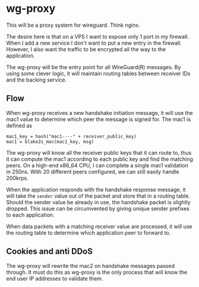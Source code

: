 # wg-proxy

This will be a proxy system for wireguard. Think nginx.

The desire here is that on a VPS I want to expose only 1 port in my firewall.
When I add a new service I don't want to put a new entry in the firewall.
However, I also want the traffic to be encrypted all the way to the application.

The wg-proxy will be the entry point for all WireGuard(R) messages.
By using some clever logic, it will maintain routing tables between receiver IDs and the
backing service.

## Flow

When wg-proxy receives a new handshake initiation message, it will use the mac1
value to determine which peer the message is signed for. The mac1 is defined as

```
mac1_key = hash("mac1----" + receiver_public_key)
mac1 = blake2s_mac(mac1_key, msg)
```

The wg-proxy will know all the receiver public keys that it can route to,
thus it can compute the mac1 according to each public key and find the matching peers.
On a high-end x86_64 CPU, I can complete a single mac1 validation in 250ns. With 20 different
peers configured, we can still easily handle 200krps.

When the application responds with the handshake response message, it will take the `sender`
value out of the packet and store that in a routing table. Should the sender value be already in use,
the handshake packet is slightly dropped. This issue can be circumvented by giving unique sender prefixes to each
application.

When data packets with a matching receiver value are processed, it will use the routing table to determine
which application peer to forward to.

## Cookies and anti DDoS

The wg-proxy will rewrite the mac2 on handshake messages passed through. It must do this as wg-proxy is the only
process that will know the end user IP addresses to validate them.
